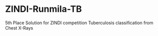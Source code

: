 # ZINDI-Runmila-TB
5th Place Solution for ZINDI competition Tuberculosis classification from Chest X-Rays
